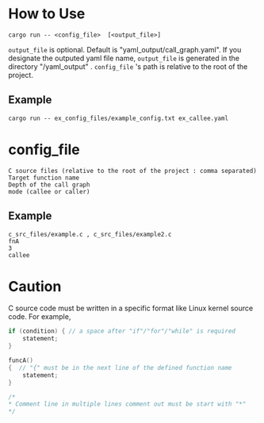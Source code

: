 # How to Use
```
cargo run -- <config_file>  [<output_file>]
```
```output_file``` is optional. Default is "yaml_output/call_graph.yaml".
If you designate the outputed yaml file name, ```output_file``` is generated in the directory "/yaml_output" .
```config_file``` 's path is relative to the root of the project.

## Example
```
cargo run -- ex_config_files/example_config.txt ex_callee.yaml
```

# config_file
```
C source files (relative to the root of the project : comma separated)
Target function name
Depth of the call graph
mode (callee or caller)
```

## Example
```
c_src_files/example.c , c_src_files/example2.c
fnA
3
callee
```

# Caution
C source code must be written in a specific format like Linux kernel source code.
For example,
```c
if (condition) { // a space after "if"/"for"/"while" is required
    statement;
}
```

```c
funcA()
{  // "{" must be in the next line of the defined function name
    statement;
}
```

```c
/*
* Comment line in multiple lines comment out must be start with "*"
*/

```